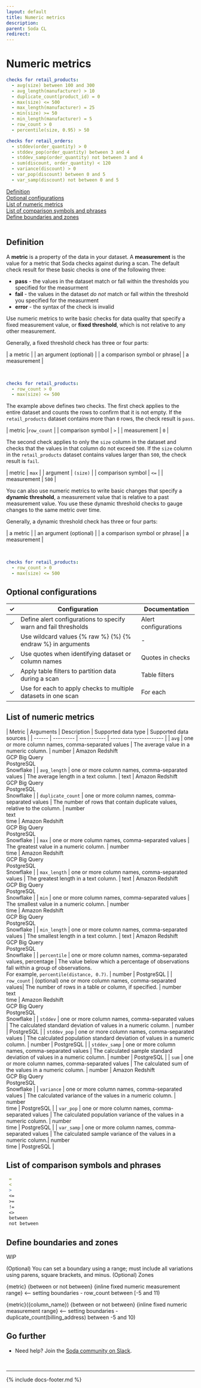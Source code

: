 ```yaml
---
layout: default
title: Numeric metrics
description: 
parent: Soda CL
redirect: 
---
```


# Numeric metrics

```yaml
checks for retail_products:
  - avg(size) between 100 and 300 
  - avg_length(manufacturer) > 10
  - duplicate_count(product_id) = 0
  - max(size) <= 500
  - max_length(manufacturer) = 25
  - min(size) >= 50
  - min_length(manufacturer) = 5
  - row_count > 0
  - percentile(size, 0.95) > 50

checks for retail_orders:
  - stddev(order_quantity) > 0
  - stddev_pop(order_quantity) between 3 and 4
  - stddev_samp(order_quantity) not between 3 and 4
  - sum(discount, order_quantity) < 120
  - variance(discount) > 0
  - var_pop(discount) between 0 and 5
  - var_samp(discount) not between 0 and 5
```

[Definition](#definition) <br />
[Optional configurations](#optional-configurations)<br />
[List of numeric metrics](#list-of-numeric-metrics)<br />
[List of comparison symbols and phrases](#list-of-comparison-symbols-and-phrases) <br />
[Define boundaries and zones](#define-boundaries-and-zones)<br />
<br />

## Definition

A **metric** is a property of the data in your dataset. A **measurement** is the value for a metric that Soda checks against during a scan. The default check result for these basic checks is one of the following three: 
* **pass** - the values in the dataset match or fall within the thresholds you specified for the measurment
* **fail** - the values in the dataset _do not_ match or fall within the threshold you specified for the measurment
* **error** - the syntax of the check is invalid


Use numeric metrics to write basic checks for data quality that specify a fixed measurement value, or **fixed threshold**, which is not relative to any other measurement. 

Generally, a fixed threshold check has three or four parts:

| a metric | 
| an argument (optional) | 
| a comparison symbol or phrase| 
| a measurement |  



<br />

```yaml
checks for retail_products: 
  - row_count > 0
  - max(size) <= 500
```

The example above defines two checks. The first check applies to the entire dataset and counts the rows to confirm that it is not empty. If the `retail_products` dataset contains more than `0` rows, the check result is `pass`.

| metric |`row_count` |
| comparison symbol | `>` |
| measurement | `0` | 

The second check applies to only the `size` column in the dataset and checks that the values in that column do not exceed `500`. If the `size` column in the `retail_products` dataset contains values larger than `500`, the check result is `fail`.

| metric | `max` |
| argument | `(size)` |
| comparison symbol | `<=` |
| measurement | `500`  |


You can also use numeric metrics to write basic changes that specify a **dynamic threshold**, a measurement value that is relative to a past measurement value. You use these dynamic threshold checks to gauge changes to the same metric over time.


Generally, a dynamic threshold check has three or four parts:

| a metric | 
| an argument (optional) | 
| a comparison symbol or phrase| 
| a measurement |  



<br />

```yaml
checks for retail_products: 
  - row_count > 0
  - max(size) <= 500
``` 

## Optional configurations

| ✓ | Configuration | Documentation |
| :-: | ------------|---------------|
| ✓ | Define alert configurations to specify warn and fail thresholds | Alert configurations |
|   | Use wildcard values {% raw %} (%) {% endraw %} in arguments |  - |
| ✓ | Use quotes when identifying dataset or column names | Quotes in checks |
| ✓ | Apply table filters to partition data during a scan | Table filters |
| ✓ | Use for each to apply checks to multiple datasets in one scan | For each |


## List of numeric metrics

| Metric | Arguments | Description | Supported data type | Supported data sources |
| ------ | --------- | ----------- | ---------------------- |
| `avg` | one or more column names, comma-separated values | The average value in a numeric column. | number | Amazon Redshift <br /> GCP Big Query <br /> PostgreSQL <br /> Snowflake  |
| `avg_length` | one or more column names, comma-separated values | The average length in a text column. | text | Amazon Redshift <br /> GCP Big Query <br /> PostgreSQL <br /> Snowflake  |
| `duplicate_count` | one or more column names, comma-separated values | The number of rows that contain duplicate values, relative to the column. | number<br /> text<br /> time | Amazon Redshift <br /> GCP Big Query <br /> PostgreSQL <br /> Snowflake  |
| `max` | one or more column names, comma-separated values | The greatest value in a numeric column. | number<br /> time | Amazon Redshift <br /> GCP Big Query <br /> PostgreSQL <br /> Snowflake  |
| `max_length` | one or more column names, comma-separated values | The greatest length in a text column. | text | Amazon Redshift <br /> GCP Big Query <br /> PostgreSQL <br /> Snowflake  |
| `min` | one or more column names, comma-separated values | The smallest value in a numeric column. | number<br /> time | Amazon Redshift <br /> GCP Big Query <br /> PostgreSQL <br /> Snowflake  |
| `min_length` | one or more column names, comma-separated values | The smallest length in a text column. | text | Amazon Redshift <br /> GCP Big Query <br /> PostgreSQL <br /> Snowflake  |
| `percentile` | one or more column names, comma-separated values, percentage | The value below which a percentage of observations fall within a group of observations. <br /> For example, `percentile(distance, 0.7)`. | number | PostgreSQL |
| `row_count` | (optional) one or more column names, comma-separated values| The number of rows in a table or column, if specified. | number<br /> text<br /> time | Amazon Redshift <br /> GCP Big Query <br /> PostgreSQL <br /> Snowflake |
| `stddev` | one or more column names, comma-separated values | The calculated standard deviation of values in a numeric column. | number | PostgreSQL |
| `stddev_pop` | one or more column names, comma-separated values | The calculated population standard deviation of values in a numeric column. | number |  PostgreSQL |
| `stddev_samp` | one or more column names, comma-separated values | The calculated sample standard deviation of values in a numeric column. | number | PostgreSQL |
| `sum` | one or more column names, comma-separated values | The calculated sum of the values in a numeric column. | number | Amazon Redshift <br /> GCP Big Query <br /> PostgreSQL <br /> Snowflake  |
| `variance` | one or more column names, comma-separated values | The calculated variance of the values in a numeric column. | number<br /> time | PostgreSQL |
| `var_pop` | one or more column names, comma-separated values | The calculated population variance of the values in a numeric column. | number<br /> time | PostgreSQL |
| `var_samp` | one or more column names, comma-separated values | The calculated sample variance of the values in a numeric column.| number<br /> time | PostgreSQL |


## List of comparison symbols and phrases

```yaml
 = 
 < 
 >
 <=
 >=
 !=
 <> 
 between 
 not between 
```

## Define boundaries and zones

WIP 

(Optional) You can set a boundary using a range; must include all variations using parens, square brackets, and minus.
(Optional) Zones


{metric} {between or not between} {inline fixed numeric measurement range} 				<-- setting boundaries
	- row_count between [-5 and 11)

{metric}({column_name}) {between or not between} {inline fixed numeric measurement range}  	<-- setting boundaries
	- duplicate_count(billing_address) between -5 and 10)




## Go further

* Need help? Join the <a href="http://community.soda.io/slack" target="_blank"> Soda community on Slack</a>.
<br />

---
{% include docs-footer.md %}